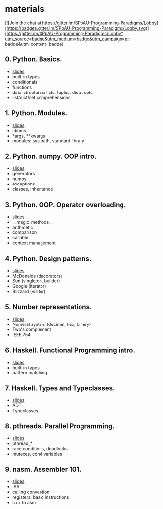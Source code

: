 # materials
[![Join the chat at https://gitter.im/SPbAU-Programming-Paradigms/Lobby](https://badges.gitter.im/SPbAU-Programming-Paradigms/Lobby.svg)](https://gitter.im/SPbAU-Programming-Paradigms/Lobby?utm_source=badge&utm_medium=badge&utm_campaign=pr-badge&utm_content=badge)

## 0. Python. Basics.
* [slides](https://slides.com/ordian/paradigms1)
* built-in types
* conditionals
* functions
* data-structures: lists, tuples, dicts, sets
* list/dict/set comprehensions

## 1. Python. Modules.
* [slides](https://slides.com/ordian/paradigms2)
* idioms
* *args, **kwargs
* modules: sys.path, standard library

## 2. Python. numpy. OOP intro.
* [slides](https://slides.com/ordian/paradigms3)
* generators
* numpy
* exceptions
* classes, inheritance 

## 3. Python. OOP. Operator overloading.
* [slides](https://slides.com/ordian/paradigms4)
* \_\_magic_methods\_\_
* arithmetic
* comparison
* callable
* context management

## 4. Python. Design patterns.
* [slides](https://slides.com/ordian/paradigms5)
* McDonalds (decorators)
* Sun       (singleton, builder)
* Google    (iterator)
* Blizzard  (visitor)

## 5. Number representations.
* [slides](https://slides.com/ordian/paradigms6)
* Numeral system (decimal, hex, binary)
* Two's complement
* IEEE 754

## 6. Haskell. Functional Programming intro.
* [slides](https://slides.com/ordian/paradigms7)
* built-in types
* pattern matching

## 7. Haskell. Types and Typeclasses.
* [slides](https://slides.com/ordian/paradigms8)
* ADT
* Typeclasses

## 8. pthreads. Parallel Programming.
* [slides](https://slides.com/ordian/paradigms9)
* pthread\_*
* race conditions, deadlocks
* mutexes, cond variables

## 9. nasm. Assembler 101.
* [slides](https://slides.com/ordian/paradigms10)
* ISA
* calling convention
* registers, basic instructions
* c++ to asm
